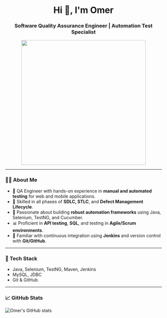 <h1 align="center">Hi 👋, I'm Omer</h1>
<h3 align="center">Software Quality Assurance Engineer | Automation Test Specialist</h3>

<p align="center">
  <img src="https://cdn.dribbble.com/users/1000380/screenshots/3718399/media/66e56449009814e1b35ca9ea5f9b530f.gif" width="400" />
</p>


---

### 👨‍💻 About Me

- 🔎 QA Engineer with hands-on experience in **manual and automated testing** for web and mobile applications.
- 🧪 Skilled in all phases of **SDLC, STLC**, and **Defect Management Lifecycle**.
- 🚀 Passionate about building **robust automation frameworks** using Java, Selenium, TestNG, and Cucumber.
- 📊 Proficient in **API testing**, **SQL**, and testing in **Agile/Scrum environments**.
- 🧰 Familiar with continuous integration using **Jenkins** and version control with **Git/GitHub**.
---

### 🔧 Tech Stack

- Java, Selenium, TestNG, Maven, Jenkins  
- MySQL, JDBC  
- Git & GitHub  

---

### 📈 GitHub Stats

![Omer's GitHub stats](https://github-readme-stats.vercel.app/api?username=omerboncuk&show_icons=true&theme=tokyonight)
